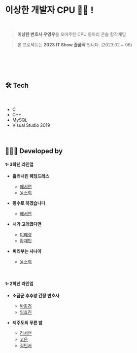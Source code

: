 # 이상한 개발자 CPU  👩‍💻 !

<br/>

> **이상한 변호사 우영우**을 오마주한 CPU 동아리 콘솔 합작게임 <br>

> 본 프로젝트는 **2023 IT Show 출품작** 입니다.  (2023.02 ~ 06)
> 
<br/>


<br><br>

## 🛠️ Tech

<br/>

- C
- C++
- MySQL
- Visual Studio 2019
<br><br><br>

## 👩🏻‍💻 Developed by
#### ✨ 3학년 라인업 


- **흘러내린 웨딩드레스**
  - [배서연](https://github.com/seoyeon-double-7)
  - [윤소희](https://github.com/sh5124y)
    
- **펭수로 하겠습니다** 
  - [배서연](https://github.com/seoyeon-double-7)
  
- **내가 고래였다면**
  - [이혜령](https://github.com/leehyeryeong)
  - [황채민](https://github.com/ch0515)
 
- **피리부는 사나이**
  - [윤소희](https://github.com/sh5124y)
<br>

#### ✨ 2학년 라인업
- **소금군 후추양 간장 변호사**
  - [박화경](https://github.com/fire-irror)
  - [임효진](https://github.com/dinmoy)
  
- **제주도의 푸른 밤**
  - [김서연](https://github.com/seoyeon0203)
  - [고은](https://github.com/Silversi06)
  - [김민서](https://github.com/mminseoo)
